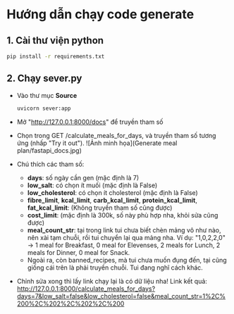 # Hướng dẫn chạy code generate

## 1. Cài thư viện python

```bash
pip install -r requirements.txt
```

## 2. Chạy sever.py

- Vào thư mục **Source**

  ```bash
  uvicorn sever:app
  ```

- Mở "http://127.0.0.1:8000/docs" để truyền tham số
- Chọn trong GET /calculate_meals_for_days, và truyền tham số tương ứng (nhấp "Try it out").
  ![Ảnh minh họa](Generate meal plan/fastapi_docs.jpg)
- Chú thích các tham số:
  - **days**: số ngày cần gen (mặc định là 7)
  - **low_salt**: có chọn ít muối (mặc định là False)
  - **low_cholesterol**: có chọn ít cholesterol (mặc định là False)
  - **fibre_limit**, **kcal_limit**, **carb_kcal_limit**, **protein_kcal_limit**, **fat_kcal_limit**: (Không truyền tham số cũng được)
  - **cost_limit**: (mặc định là 300k, số này phù hợp nha, khỏi sửa cũng được)
  - **meal_count_str**: tại trong link tui chưa biết chèn mảng vô như nào, nên xài tạm chuỗi, rồi tui chuyển lại qua mảng nha.
    Ví dụ: "1,0,2,2,0"
    $\rightarrow$ 1 meal for Breakfast, 0 meal for Elevenses, 2 meals for Lunch, 2 meals for Dinner, 0 meal for Snack.
  - Ngoài ra, còn banned_recipes, mà tui chưa muốn đụng đến, tại cũng giống cái trên là phải truyền chuỗi. Tui đang nghĩ cách khác.
- Chỉnh sửa xong thì lấy link chạy lại là có dữ liệu nha!
  Link kết quả: http://127.0.0.1:8000/calculate_meals_for_days?days=7&low_salt=false&low_cholesterol=false&meal_count_str=1%2C%200%2C%202%2C%202%2C%200
